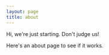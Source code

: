 ```yaml
---
layout: page
title: about
---
```


<p class="message">
  Hi, we're just starting. Don't judge us!
</p>

Here's an about page to see if it works.
